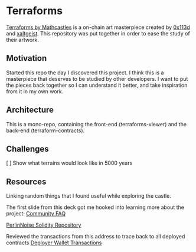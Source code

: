 # Terraforms

[Terraforms by Mathcastles](https://opensea.io/collection/terraforms) is a on-chain art masterpiece created by [0x113d](https://twitter.com/0x113d) and [xaltgeist](https://twitter.com/xaltgeist). This repository was put together in order to ease the study of their artwork. 

## Motivation 

Started this repo the day I discovered this project. I think this is a masterpiece that deserves to be studied by other developers. I want to put the pieces back together so I can understand it better, and take inspiration from it in my own work. 

## Architecture

This is a mono-repo, containing the front-end (terraforms-viewer) and the back-end (terraform-contracts).

## Challenges

[ ] Show what terrains would look like in 5000 years

## Resources

Linking random things that I found useful while exploring the castle. 

The first slide from this deck got me hooked into learning more about the project:
[Community FAQ](https://docs.google.com/presentation/d/1v0ccwju6isFD8lIRKFyiPLxbVJhPCSmLLjxF3TBZG4I/edit#slide=id.p)

[PerlinNoise Solidity Repository](https://github.com/0x10f/solidity-perlin-noise)

Reviewed the transactions from this address to trace back to all deployed contracts
[Deployer Wallet Transactions](https://etherscan.io/txs?a=0x9f400619b85eaca2f1f76f4f7e44ab7e5ee12cfa)

